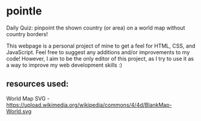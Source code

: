 # pointle
Daily Quiz: pinpoint the shown country (or area) on a world map without country borders!

This webpage is a personal project of mine to get a feel for HTML, CSS, and JavaScript. 
Feel free to suggest any additions and/or improvements to my code!
However, I aim to be the only editor of this project, as I try to use it as a way to improve my web development skills :)

## resources used:

World Map SVG - https://upload.wikimedia.org/wikipedia/commons/4/4d/BlankMap-World.svg
